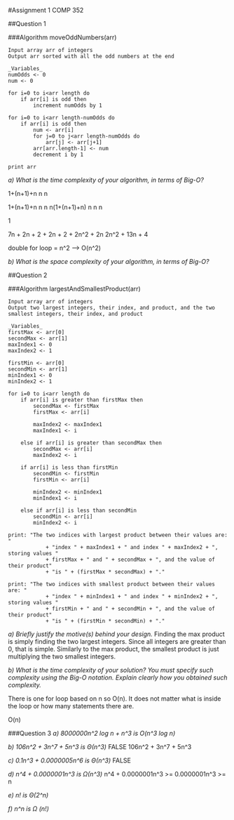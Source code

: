#Assignment 1 COMP 352

##Question 1

###Algorithm moveOddNumbers(arr)

    Input array arr of integers
    Output arr sorted with all the odd numbers at the end

    _Variables_
    numOdds <- 0
    num <- 0

    for i=0 to i<arr length do
        if arr[i] is odd then
            increment numOdds by 1

    for i=0 to i<arr length-numOdds do
        if arr[i] is odd then
            num <- arr[i]
            for j=0 to j<arr length-numOdds do
                arr[j] <- arr[j+1]
            arr[arr.length-1] <- num
            decrement i by 1

    print arr

_a) What is the time complexity of your algorithm, in terms of Big-O?_

1+(n+1)+n
n
n

1+(n+1)+n
n
n
n(1+(n+1)+n)
n
n
n

1

7n + 2n + 2 + 2n + 2 + 2n^2 + 2n
2n^2 + 13n + 4

double for loop = n^2 --> O(n^2)

_b) What is the space complexity of your algorithm, in terms of Big-O?_


##Question 2

###Algorithm largestAndSmallestProduct(arr)

    Input array arr of integers
    Output two largest integers, their index, and product, and the two smallest integers, their index, and product

    _Variables_
    firstMax <- arr[0]
    secondMax <- arr[1]
    maxIndex1 <- 0
    maxIndex2 <- 1

    firstMin <- arr[0]
    secondMin <- arr[1]
    minIndex1 <- 0
    minIndex2 <- 1

    for i=0 to i<arr length do
        if arr[i] is greater than firstMax then
            secondMax <- firstMax
            firstMax <- arr[i]

            maxIndex2 <- maxIndex1
            maxIndex1 <- i

        else if arr[i] is greater than secondMax then
            secondMax <- arr[i]
            maxIndex2 <- i

        if arr[i] is less than firstMin
            secondMin <- firstMin
            firstMin <- arr[i]

            minIndex2 <- minIndex1
            minIndex1 <- i

        else if arr[i] is less than secondMin
            secondMin <- arr[i]
            minIndex2 <- i

    print: "The two indices with largest product between their values are: "
                + "index " + maxIndex1 + " and index " + maxIndex2 + ", storing values "
                + firstMax + " and " + secondMax + ", and the value of their product"
                + "is " + (firstMax * secondMax) + "."

    print: "The two indices with smallest product between their values are: "
                + "index " + minIndex1 + " and index " + minIndex2 + ", storing values "
                + firstMin + " and " + secondMin + ", and the value of their product"
                + "is " + (firstMin * secondMin) + "."

_a) Briefly justify the motive(s) behind your design._
Finding the max product is simply finding the two largest integers. Since all integers are greater than 0, that is simple. Similarly to the max product, the smallest product is just multiplying the two smallest integers.

_b) What is the time complexity of your solution? You must specify such complexity using the Big-O notation. Explain clearly how you obtained such complexity._

There is one for loop based on n so O(n). It does not matter what is inside the loop or how many statements there are.

O(n)

###Question 3
_a) 8000000n^2 log n + n^3 is O(n^3 log n)_


_b) 106n^2 + 3n^7 + 5n^3 is Θ(n^3)_ FALSE
106n^2 + 3n^7 + 5n^3

_c) 0.1n^3 + 0.0000005n^6 is Θ(n^3)_ FALSE


_d) n^4 + 0.0000001n^3 is Ω(n^3)_
n^4 + 0.0000001n^3 >= 0.0000001n^3 >= n

_e) n! is Θ(2^n)_


_f) n^n is Ω (n!)_
